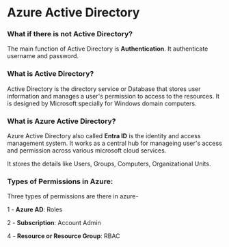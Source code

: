 # Azure Active Directory

### What if there is not Active Directory?

The main function of Active Directory is **Authentication**. It authenticate username and password.

















### What is Active Directory?

Active Directory is the directory service or Database that stores user information and manages a user's permission to access to the resources. It is designed by Microsoft specially for Windows domain computers.

### What is Azure Active Directory?

Azure Active Directory also called **Entra ID** is the identity and access management system. It works as a central hub for manageing user's access and permission across various microsoft cloud services.

It stores the details like Users, Groups, Computers, Organizational Units.

### Types of Permissions in Azure:

Three types of permissions are there in azure-

1 - **Azure AD**: Roles

2 - **Subscription**: Account Admin

4 - **Resource or Resource Group**: RBAC
